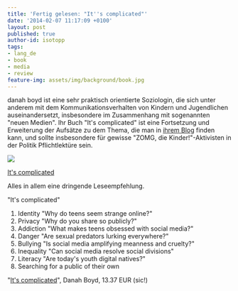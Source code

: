 ```yaml
---
title: 'Fertig gelesen: "It''s complicated"'
date: '2014-02-07 11:17:09 +0100'
layout: post
published: true
author-id: isotopp
tags:
- lang_de
- book
- media
- review
feature-img: assets/img/background/book.jpg
---
```

danah boyd ist eine sehr praktisch orientierte Soziologin, die sich unter anderem mit dem Kommunikationsverhalten von Kindern und Jugendlichen auseinandersetzt, insbesondere im Zusammenhang mit sogenannten "neuen Medien". Ihr Buch "It's complicated" ist eine Fortsetzung und Erweiterung der Aufsätze zu dem Thema, die man in [ihrem Blog](http://www.zephoria.org/thoughts/) finden kann, und sollte insbesondere für gewisse "ZOMG, die Kinder!"-Aktivisten in der Politik Pflichtlektüre sein.

[![](/uploads/2014/02/complicated.jpg)](http://www.amazon.de/Its-Complicated-Social-Lives-Networked-ebook/dp/B00HUYT8TS)

[It's complicated](http://www.amazon.de/Its-Complicated-Social-Lives-Networked-ebook/dp/B00HUYT8TS)

Alles in allem eine dringende Leseempfehlung.

"It's complicated"

1. Identity "Why do teens seem strange online?"
2. Privacy "Why do you share so publicly?"
3. Addiction "What makes teens obsessed with social media?"
4. Danger "Are sexual predators lurking everywhere?"
5. Bullying "Is social media amplifying meanness and cruelty?"
6. Inequality "Can social media resolve social divisions"
7. Literacy "Are today's youth digital natives?"
8. Searching for a public of their own

"[It's complicated](http://www.amazon.de/Its-Complicated-Social-Lives-Networked-ebook/dp/B00HUYT8TS)", Danah Boyd, 13.37 EUR (sic!)

